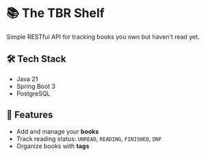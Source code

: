 ﻿# 📚 The TBR Shelf

Simple RESTful API for tracking books you own but haven’t read yet.

## 🛠️ Tech Stack

- Java 21
- Spring Boot 3
- PostgreSQL

## 🚀 Features

- Add and manage your **books**
- Track reading status: `UNREAD`, `READING`, `FINISHED`, `DNF`
- Organize books with **tags**
